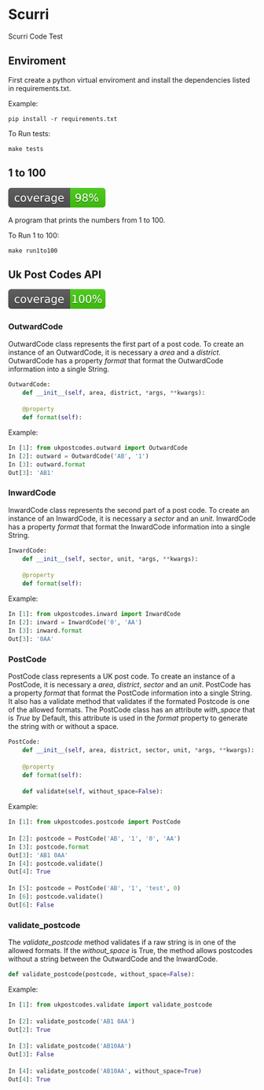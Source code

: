 # Scurri
Scurri Code Test

## Enviroment
First create a python virtual enviroment and install the dependencies listed in requirements.txt.

Example:
```
pip install -r requirements.txt
```

To Run tests:
```
make tests
```

## 1 to 100
![Test Coverage](coverage_1to100.svg)

A program that prints the numbers from 1 to 100.

To Run 1 to 100:
```
make run1to100
```

## Uk Post Codes API
![Test Coverage](coverage_pc.svg)

### OutwardCode
OutwardCode class represents the first part of a post code. To create an instance of an OutwardCode, it is necessary a *area* and a *district*. OutwardCode has a property *format* that format the OutwardCode information into a single String.

```python
OutwardCode:
    def __init__(self, area, district, *args, **kwargs):

    @property
    def format(self):
```

Example:
```python
In [1]: from ukpostcodes.outward import OutwardCode
In [2]: outward = OutwardCode('AB', '1')
In [3]: outward.format
Out[3]: 'AB1'
```

### InwardCode
InwardCode class represents the second part of a post code. To create an instance of an InwardCode, it is necessary a *sector* and an *unit*. InwardCode has a property *format* that format the InwardCode information into a single String.

```python
InwardCode:
    def __init__(self, sector, unit, *args, **kwargs):

    @property
    def format(self):
```

Example:
```python
In [1]: from ukpostcodes.inward import InwardCode
In [2]: inward = InwardCode('0', 'AA')
In [3]: inward.format           
Out[3]: '0AA'
```

### PostCode
PostCode class represents a UK post code. To create an instance of a PostCode, it is necessary a *area*, *district*, *sector* and an *unit*. PostCode has a property *format* that format the PostCode information into a single String. It also has a validate method that validates if the formated Postcode is one of the allowed formats. The PostCode class has an attribute *with_space* that is *True* by Default, this attribute is used in the *format* property to generate the string with or without a space.

```python
PostCode:
    def __init__(self, area, district, sector, unit, *args, **kwargs):

    @property
    def format(self):

    def validate(self, without_space=False):
```

Example:
```python
In [1]: from ukpostcodes.postcode import PostCode

In [2]: postcode = PostCode('AB', '1', '0', 'AA')
In [3]: postcode.format       
Out[3]: 'AB1 0AA'
In [4]: postcode.validate()
Out[4]: True

In [5]: postcode = PostCode('AB', '1', 'test', 0)
In [6]: postcode.validate()           
Out[6]: False
```

### validate_postcode
The *validate_postcode* method validates if a raw string is in one of the allowed formats. If the *without_space* is True, the method allows postcodes without a string between the OutwardCode and the InwardCode.

```python
def validate_postcode(postcode, without_space=False):
```

Example:
```python
In [1]: from ukpostcodes.validate import validate_postcode

In [2]: validate_postcode('AB1 0AA')       
Out[2]: True

In [3]: validate_postcode('AB10AA')
Out[3]: False

In [4]: validate_postcode('AB10AA', without_space=True)
Out[4]: True
